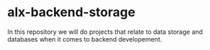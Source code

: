 # alx-backend-storage

In this repository we will do projects that relate to data storage and databases when it comes to backend developement.
